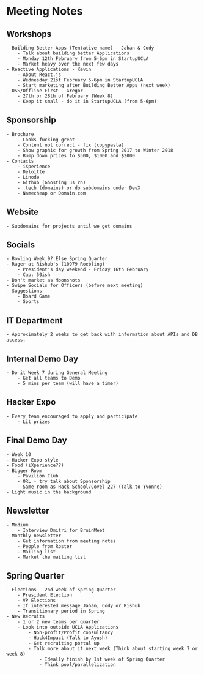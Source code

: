 # Meeting Notes

## Workshops
	- Building Better Apps (Tentative name) - Jahan & Cody
		- Talk about building better Applications
		- Monday 12th February from 5-6pm in StartupUCLA
		- Market heavy over the next few days
	- Reactive Applications - Kevin
		- About React.js
		- Wednesday 21st February 5-6pm in StartupUCLA
		- Start marketing after Building Better Apps (next week)
	- OSS/Offline First - Gregor
		- 27th or 28th of February (Week 8)
		- Keep it small - do it in StartupUCLA (from 5-6pm)

## Sponsorship
	- Brochure
		- Looks fucking great
		- Content not correct - fix (copypasta)
		- Show graphic for growth from Spring 2017 to Winter 2018
		- Bump down prices to $500, $1000 and $2000
	- Contacts
		- iXperience
		- Deloitte
		- Linode
		- Github (Ghosting us rn)
		- .tech (domains) or do subdomains under DevX
		- Namecheap or Domain.com

## Website
	- Subdomains for projects until we get domains

## Socials
	- Bowling Week 9? Else Spring Quarter
	- Rager at Rishub's (10979 Roebling)
		- President's day weekend - Friday 16th February
		- Cap: 50ish
	- Don't market as Moonshots
	- Swipe Socials for Officers (before next meeting)
	- Suggestions
		- Board Game
		- Sports

## IT Department
	- Approximately 2 weeks to get back with information about APIs and DB access.

## Internal Demo Day
	- Do it Week 7 during General Meeting
		- Get all teams to Demo
		- 5 mins per team (will have a timer)

## Hacker Expo
	- Every team encouraged to apply and participate
		- Lit prizes

## Final Demo Day
	- Week 10
	- Hacker Expo style
	- Food (iXperience??)
	- Bigger Room
		- Pavilion Club
		- ORL - try talk about Sponsorship
		- Same room as Hack School/Covel 227 (Talk to Yvonne)
	- Light music in the background

## Newsletter
	- Medium
		- Interview Dmitri for BruinMeet
	- Monthly newsletter
		- Get information from meeting notes
		- People from Roster
		- Mailing list
		- Market the mailing list

## Spring Quarter
	- Elections - 2nd week of Spring Quarter
		- President Election
		- VP Elections
		- If interested message Jahan, Cody or Rishub
		- Transitionary period in Spring
	- New Recruits
		- 1 or 2 new teams per quarter
		- Look into outside UCLA Applications
			- Non-profit/Profit consultancy 
			- Hack4Impact (Talk to Ayush)
			- Get recruiting portal up
			- Talk more about it next week (Think about starting week 7 or week 8)
				- Ideally finish by 1st week of Spring Quarter
				- Think pool/parallelization
